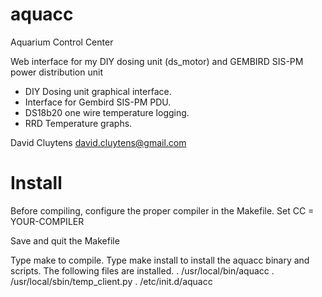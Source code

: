 aquacc
======

Aquarium Control Center

Web interface for my DIY dosing unit (ds_motor) and GEMBIRD SIS-PM power distribution unit

- DIY Dosing unit graphical interface.
- Interface for Gembird SIS-PM PDU. 
- DS18b20 one wire temperature logging.
- RRD Temperature graphs.

David Cluytens <david.cluytens@gmail.com>

Install
=======

Before compiling, configure the proper compiler in the Makefile.
Set CC = YOUR-COMPILER

Save and quit the Makefile

Type make to compile.
Type make install to install the aquacc binary and scripts.
The following files are installed.
. /usr/local/bin/aquacc
. /usr/local/sbin/temp_client.py
. /etc/init.d/aquacc

